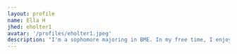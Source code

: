 ```yaml
---
layout: profile
name: Ella H
jhed: eholter1
avatar: '/profiles/eholter1.jpeg'
description: "I'm a sophomore majoring in BME. In my free time, I enjoy running and baking."
---
```


